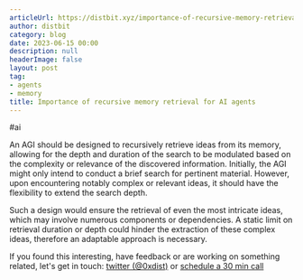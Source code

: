 ```yaml
---
articleUrl: https://distbit.xyz/importance-of-recursive-memory-retrieval-for-ai-agents
author: distbit
category: blog
date: 2023-06-15 00:00
description: null
headerImage: false
layout: post
tag:
- agents
- memory
title: Importance of recursive memory retrieval for AI agents
---
```


#ai


An AGI should be designed to recursively retrieve ideas from its memory, allowing for the depth and duration of the search to be modulated based on the complexity or relevance of the discovered information. Initially, the AGI might only intend to conduct a brief search for pertinent material. However, upon encountering notably complex or relevant ideas, it should have the flexibility to extend the search depth.

Such a design would ensure the retrieval of even the most intricate ideas, which may involve numerous components or dependencies. A static limit on retrieval duration or depth could hinder the extraction of these complex ideas, therefore an adaptable approach is necessary.

If you found this interesting, have feedback or are working on something related, let's get in touch: [twitter (@0xdist)](https://twitter.com/0xdist) or [schedule a 30 min call](https://cal.com/distbit/30min)